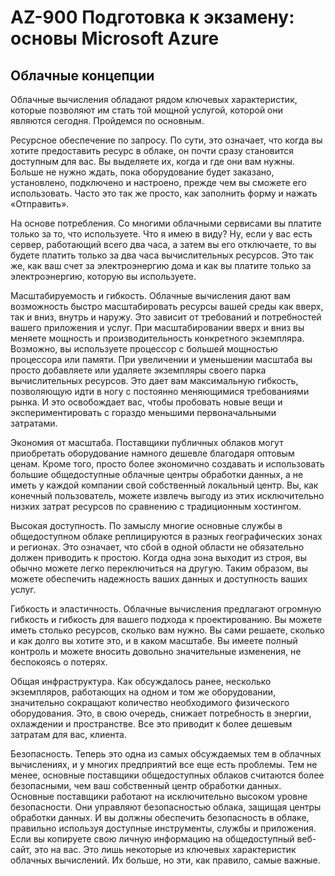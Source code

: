 # AZ-900 Подготовка к экзамену: основы Microsoft Azure

## Облачные концепции


Облачные вычисления обладают рядом ключевых характеристик, которые позволяют им стать той мощной услугой, которой они являются сегодня. Пройдемся по основным.


Ресурсное обеспечение по запросу. По сути, это означает, что когда вы хотите предоставить ресурс в облаке, он почти сразу становится доступным для вас. Вы выделяете их, когда и где они вам нужны. Больше не нужно ждать, пока оборудование будет заказано, установлено, подключено и настроено, прежде чем вы сможете его использовать. Часто это так же просто, как заполнить форму и нажать «Отправить».


На основе потребления. Со многими облачными сервисами вы платите только за то, что используете. Что я имею в виду? Ну, если у вас есть сервер, работающий всего два часа, а затем вы его отключаете, то вы будете платить только за два часа вычислительных ресурсов. Это так же, как ваш счет за электроэнергию дома и как вы платите только за электроэнергию, которую вы используете.


Масштабируемость и гибкость. Облачные вычисления дают вам возможность быстро масштабировать ресурсы вашей среды как вверх, так и вниз, внутрь и наружу. Это зависит от требований и потребностей вашего приложения и услуг. При масштабировании вверх и вниз вы меняете мощность и производительность конкретного экземпляра. Возможно, вы используете процессор с большей мощностью процессора или памяти. При увеличении и уменьшении масштаба вы просто добавляете или удаляете экземпляры своего парка вычислительных ресурсов. Это дает вам максимальную гибкость, позволяющую идти в ногу с постоянно меняющимися требованиями рынка. И это освобождает вас, чтобы пробовать новые вещи и экспериментировать с гораздо меньшими первоначальными затратами.


Экономия от масштаба. Поставщики публичных облаков могут приобретать оборудование намного дешевле благодаря оптовым ценам. Кроме того, просто более экономично создавать и использовать большие общедоступные облачные центры обработки данных, а не иметь у каждой компании свой собственный локальный центр. Вы, как конечный пользователь, можете извлечь выгоду из этих исключительно низких затрат ресурсов по сравнению с традиционным хостингом.

Высокая доступность. По замыслу многие основные службы в общедоступном облаке реплицируются в разных географических зонах и регионах. Это означает, что сбой в одной области не обязательно должен приводить к простою. Когда одна зона выходит из строя, вы обычно можете легко переключиться на другую. Таким образом, вы можете обеспечить надежность ваших данных и доступность ваших услуг.

Гибкость и эластичность. Облачные вычисления предлагают огромную гибкость и гибкость для вашего подхода к проектированию. Вы можете иметь столько ресурсов, сколько вам нужно. Вы сами решаете, сколько и как долго вы хотите это, и в каком масштабе. Вы имеете полный контроль и можете вносить довольно значительные изменения, не беспокоясь о потерях.



Общая инфраструктура. Как обсуждалось ранее, несколько экземпляров, работающих на одном и том же оборудовании, значительно сокращают количество необходимого физического оборудования. Это, в свою очередь, снижает потребность в энергии, охлаждении и пространстве. Все это приводит к более дешевым затратам для вас, клиента.


Безопасность. Теперь это одна из самых обсуждаемых тем в облачных вычислениях, и у многих предприятий все еще есть проблемы. Тем не менее, основные поставщики общедоступных облаков считаются более безопасными, чем ваш собственный центр обработки данных. Основные поставщики работают на исключительно высоком уровне безопасности. Они управляют безопасностью облака, защищая центры обработки данных. И вы должны обеспечить безопасность в облаке, правильно используя доступные инструменты, службы и приложения. Если вы копируете свою личную информацию на общедоступный веб-сайт, это на вас. Это лишь некоторые из ключевых характеристик облачных вычислений. Их больше, но эти, как правило, самые важные.

